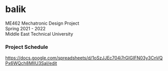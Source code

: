 # balik
ME462 Mechatronic Design Project  
Spring 2021 - 2022  
Middle East Technical University  

### Project Schedule
https://docs.google.com/spreadsheets/d/1oSzJJEc704i7rGIGIFN03y3CnVQPx6WQch8MIlU3SaI/edit
